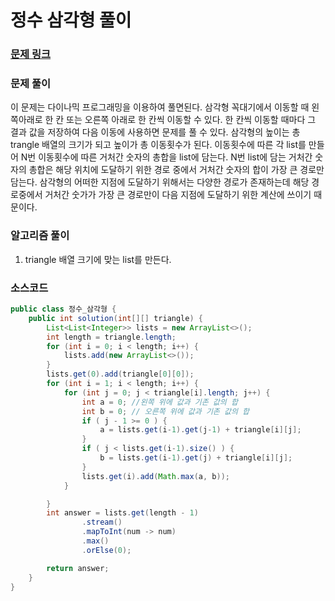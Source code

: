 # 정수 삼각형 풀이

### [문제 링크](https://school.programmers.co.kr/learn/courses/30/lessons/43105)

### 문제 풀이
이 문제는 다이나믹 프로그래밍을 이용하여 풀면된다.
삼각형 꼭대기에서 이동할 때 왼쪽아래로 한 칸 또는 오른쪽 아래로 한 칸씩 이동할 수 있다.
한 칸씩 이동할 때마다 그 결과 값을 저장하여 다음 이동에 사용하면 문제를 풀 수 있다.
삼각형의 높이는 총 trangle 배열의 크기가 되고 높이가 총 이동횟수가 된다. 이동횟수에 따른 각 list를 만들어 N번 이동횟수에 
따른 거처간 숫자의 총합을 list에 담는다. N번 list에 담는 거처간 숫자의 총합은 해당 위치에 도달하기 위한 경로 중에서 거처간 숫자의 합이 가장 큰 경로만 담는다.
삼각형의 어떠한 지점에 도달하기 위해서는 다양한 경로가 존재하는데 해당 경로중에서 거처간 숫가가 가장 큰 경로만이 다음 지점에 도달하기 위한 계산에 쓰이기 때문이다.

### 알고리즘 풀이
1. triangle 배열 크기에 맞는 list를 만든다.



### 소스코드
```java
public class 정수_삼각형 {
    public int solution(int[][] triangle) {
        List<List<Integer>> lists = new ArrayList<>();
        int length = triangle.length;
        for (int i = 0; i < length; i++) {
            lists.add(new ArrayList<>());
        }
        lists.get(0).add(triangle[0][0]);
        for (int i = 1; i < length; i++) {
            for (int j = 0; j < triangle[i].length; j++) {
                int a = 0; //왼쪽 위에 값과 기존 값의 합
                int b = 0; // 오른쪽 위에 값과 기존 값의 합
                if ( j - 1 >= 0 ) {
                    a = lists.get(i-1).get(j-1) + triangle[i][j];
                }
                if ( j < lists.get(i-1).size() ) {
                    b = lists.get(i-1).get(j) + triangle[i][j];
                }
                lists.get(i).add(Math.max(a, b));
            }

        }
        int answer = lists.get(length - 1)
                .stream()
                .mapToInt(num -> num)
                .max()
                .orElse(0);

        return answer;
    }
}



```